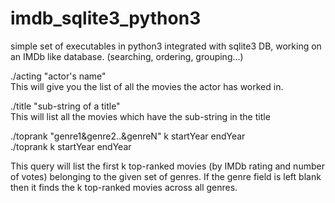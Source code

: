 # imdb_sqlite3_python3
simple set of executables in python3 integrated with sqlite3 DB, working on an IMDb like database. (searching, ordering, grouping...)

./acting "actor's name"  
This will give you the list of all the movies the actor has worked in.

./title "sub-string of a title"  
This will list all the movies which have the sub-string in the title

./toprank "genre1&genre2..&genreN" k startYear endYear  
./toprank k startYear endYear  

This query will list the first k top-ranked movies (by IMDb rating and number of votes) belonging to the given set of genres.
If the genre field is left blank then it finds the k top-ranked movies across all genres.
